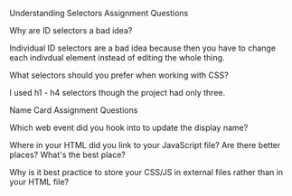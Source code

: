 Understanding Selectors Assignment Questions

Why are ID selectors a bad idea? 

Individual ID selectors are a bad idea because then you have to change each indivdual element instead of editing the whole thing.

What selectors should you prefer when working with CSS?

I  used h1 - h4 selectors though the project had only three.

Name Card Assignment Questions

Which web event did you hook into to update the display name?

Where in your HTML did you link to your JavaScript file? Are there better places? What's the best place? 

Why is it best practice to store your CSS/JS in external files rather than in your HTML file? 